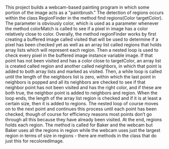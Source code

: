 This project builds a webcam-based painting program in which some portion of the image acts as a "paintbrush." The detection of regions occurs within the class RegionFinder in the method find
regions(Color targetColor). The parameter is obviously color, which is used as a parameter
whenever the method colorMatch is called to see if a pixel in image has a color relatively close to
color. Overally, the method regionFinder works by first creating a buffered image called visited
that will be used to determine if a pixel has been checked yet as well as an array list called
regions that holds array lists which will represent each region. Then a nested loop is used to check
every pixel in the buffered image instance variable image. If that point has not been visited and
has a color close to targetColor, an array list is created called region and another called neighbors,
in which that point is added to both array lists and marked as visited. Then, a while loop is called
until the length of the neighbors list is zero, within which the last point in neighbors is popped and
all its neighbors are checked to see if that neighbor point has not been visited and has the right
color, and if these are both true, the neighbor point is added to neighbors and region. When the
loop ends, the length of the array list region is checked and if it is at least a certain size, then it is
added to regions. The nested loop of course moves on to the next point and continues this process
until each point has been checked, though of course for efficiency reasons most points don’t go
through all this because they have already been visited. At the end, regions holds each region.
The method is called for Baker and the webcam but Baker uses all the regions in region while the
webcam uses just the largest region in terms of size in regions - there are methods in the class
that do just this for recoloredImage.
